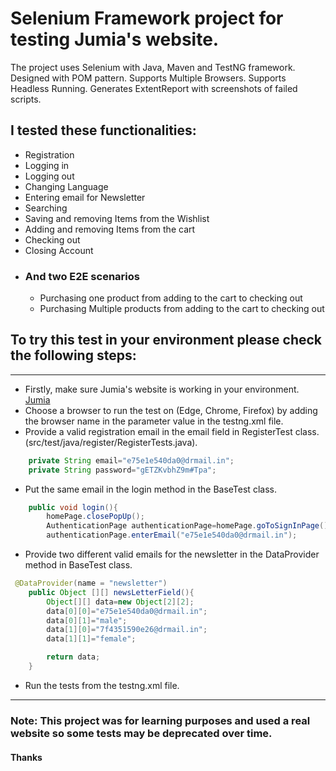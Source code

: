 # Selenium Framework project for testing Jumia's website.

The project uses Selenium with Java, Maven and TestNG framework. 
Designed with POM pattern.
Supports Multiple Browsers.
Supports Headless Running.
Generates ExtentReport with screenshots of failed scripts.

## I tested these functionalities:
* Registration
* Logging in
* Logging out
* Changing Language
* Entering email for Newsletter
* Searching
* Saving and removing Items from the Wishlist
* Adding and removing Items from the cart
* Checking out 
* Closing Account
* ### And two E2E scenarios
  * Purchasing one product from adding to the cart to checking out
  * Purchasing Multiple products from adding to the cart to checking out

## To try this test in your environment please check the following steps:
___
* Firstly, make sure Jumia's website is working in your environment.
[Jumia](https://www.jumia.com.eg)
* Choose a browser to run the test on (Edge, Chrome, Firefox) by adding the browser name in the parameter value in the testng.xml file.
* Provide a valid registration email in the email field in RegisterTest class. (src/test/java/register/RegisterTests.java).
```java
    private String email="e75e1e540da0@drmail.in";
    private String password="gETZKvbhZ9m#Tpa";
```
* Put the same email in the login method in the BaseTest class.
```java
    public void login(){
        homePage.closePopUp();
        AuthenticationPage authenticationPage=homePage.goToSignInPage();
        authenticationPage.enterEmail("e75e1e540da0@drmail.in");
```
* Provide two different valid emails for the newsletter in the DataProvider method in BaseTest class.
```java
 @DataProvider(name = "newsletter")
    public Object [][] newsLetterField(){
        Object[][] data=new Object[2][2];
        data[0][0]="e75e1e540da0@drmail.in";
        data[0][1]="male";
        data[1][0]="7f4351590e26@drmail.in";
        data[1][1]="female";

        return data;
    }
```
* Run the tests from the testng.xml file.
___
### Note: This project was for learning purposes and used a real website so some tests may be deprecated over time.
#### Thanks 